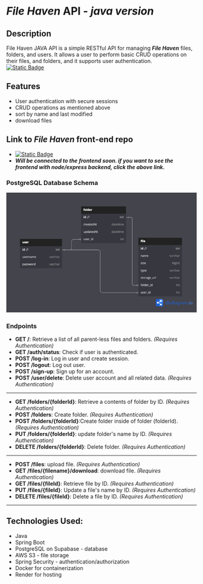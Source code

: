 # ***File Haven*** API - ***java version***
## Description
File Haven JAVA API is a  simple RESTful API for managing ***File Haven*** files, folders, and users. It allows a user to perform basic CRUD operations on their files, and folders, and it supports user authentication.  
[![Static Badge](https://img.shields.io/badge/Live%20API-blue)](https://java-api.sofonias-elala-file-haven.xyz)

## Features

- User authentication with secure sessions
- CRUD operations as mentioned above
- sort by name and last modified
- download files

## Link to ***File Haven*** front-end repo
 * [![Static Badge](https://img.shields.io/badge/File%20Haven-green)](https://github.com/sofoniasElala/file-haven)
 * ***Will be connected to the frontend soon. if you want to see the frontend with node/express backend, click the above link.***
### PostgreSQL Database Schema
![schema](https://github.com/sofoniasElala/file-haven-api/blob/main/file-haven.png)

### Endpoints

- **GET /**: Retrieve a list of all parent-less files and folders. _(Requires Authentication)_
- **GET /auth/status**: Check if user is authenticated.
- **POST /log-in**: Log in user and create session. 
- **POST /logout**: Log out user.
- **POST /sign-up**: Sign up for an account.
- **POST /user/delete**: Delete user account and all related data. _(Requires Authentication)_
___
- **GET /folders/{folderId}**: Retrieve a contents of folder by ID. _(Requires Authentication)_
- **POST /folders**: Create folder. _(Requires Authentication)_
- **POST /folders/{folderId}**:Create folder inside of folder (folderId). _(Requires Authentication)_
- **PUT /folders/{folderId}**: update folder's name by ID. _(Requires Authentication)_
- **DELETE /folders/{folderId}**: Delete folder. _(Requires Authentication)_
___
- **POST /files**: upload file. _(Requires Authentication)_
- **GET /files/{filename}/download**: download file. _(Requires Authentication)_
- **GET /files/{fileId}**: Retrieve file by ID. _(Requires Authentication)_
- **PUT /files/{fileId}**: Update a file's name by ID. _(Requires Authentication)_
- **DELETE /files/{fileId}**: Delete a file by  ID. _(Requires Authentication)_
___

## Technologies Used:
  * Java 
  * Spring Boot
  * PostgreSQL on Supabase - database
  * AWS S3 - file storage 
  * Spring Security - authentication/authorization
  * Docker for containerization
  * Render for hosting